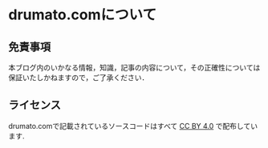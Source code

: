 # drumato.comについて

## 免責事項

本ブログ内のいかなる情報，知識，記事の内容について，その正確性については保証いたしかねますので，ご了承ください．  

## ライセンス 

drumato.comで記載されているソースコードはすべて [CC BY 4.0](https://creativecommons.org/licenses/by/4.0/deed.en) で配布しています.

